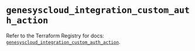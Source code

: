 # `genesyscloud_integration_custom_auth_action`

Refer to the Terraform Registry for docs: [`genesyscloud_integration_custom_auth_action`](https://registry.terraform.io/providers/mypurecloud/genesyscloud/1.70.0/docs/resources/integration_custom_auth_action).
